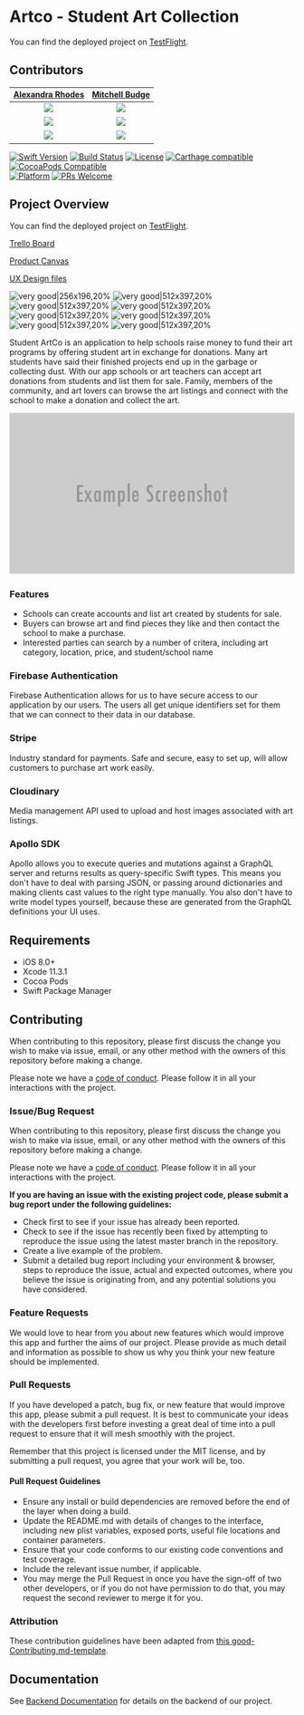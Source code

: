 # Artco - Student Art Collection

You can find the deployed project on [TestFlight](https://testflight.apple.com/join/UIrs4MeC).

## Contributors

|                                       [Alexandra Rhodes](https://github.com/alexnrhodes)                                        |                                       [Mitchell Budge](https://github.com/mitchellgbudge)                                        |
| :-----------------------------------------------------------------------------------------------------------: | :-----------------------------------------------------------------------------------------------------------: |
|                      [<img src="https://avatars0.githubusercontent.com/u/52641879?s=400&v=4" width = "200" />](https://github.com/alexnrhodes)                       |                      [<img src="https://avatars1.githubusercontent.com/u/46467169?s=400&v=4" width = "200" />](https://github.com/mitchellgbudge)                       |                      
|                 [<img src="https://github.com/favicon.ico" width="15"> ](https://github.com/alexnrhodes)                 |            [<img src="https://github.com/favicon.ico" width="15"> ](https://github.com/mitchellgbudge)             |
| [ <img src="https://static.licdn.com/sc/h/al2o9zrvru7aqj8e1x2rzsrca" width="15"> ](https://www.linkedin.com/in/alexandra-rhodes-370525169/) | [ <img src="https://static.licdn.com/sc/h/al2o9zrvru7aqj8e1x2rzsrca" width="15"> ](https://www.linkedin.com/in/mitchellbudge) |

[![Swift Version][swift-image]][swift-url]
[![Build Status][travis-image]][travis-url]
[![License][license-image]][license-url]
[![Carthage compatible](https://img.shields.io/badge/Carthage-compatible-4BC51D.svg?style=flat)](https://github.com/Carthage/Carthage)
[![CocoaPods Compatible](https://img.shields.io/cocoapods/v/EZSwiftExtensions.svg)](https://img.shields.io/cocoapods/v/LFAlertController.svg)  
[![Platform](https://img.shields.io/cocoapods/p/LFAlertController.svg?style=flat)](http://cocoapods.org/pods/LFAlertController)
[![PRs Welcome](https://img.shields.io/badge/PRs-welcome-brightgreen.svg?style=flat-square)](http://makeapullrequest.com)

## Project Overview

You can find the deployed project on [TestFlight](https://testflight.apple.com/join/UIrs4MeC).

[Trello Board](https://trello.com/b/mOvtOPY4/labs-19-student-art-collection)

[Product Canvas](https://www.notion.so/dd6ac194eead45b29117e379272f9f86?v=1c84e67089544bd68f9a06a4ad184bda)

[UX Design files](https://www.notion.so/Mockups-12401aaa1da8472fa060c45e5d068bf0)


![very good|256x196,20%](https://user-images.githubusercontent.com/52641879/73978431-ee446780-48f1-11ea-9ec6-40fd504d8fbc.png)
![very good|512x397,20%](https://user-images.githubusercontent.com/52641879/73978434-f00e2b00-48f1-11ea-926f-0a7e660f9dfe.png)
![very good|512x397,20%](https://user-images.githubusercontent.com/52641879/73978435-f13f5800-48f1-11ea-9a06-1ccd5d4652fb.png)
![very good|512x397,20%](https://user-images.githubusercontent.com/52641879/73978440-f7353900-48f1-11ea-9a95-422dbb0a30cd.png)
![very good|512x397,20%](https://user-images.githubusercontent.com/52641879/73978444-f7cdcf80-48f1-11ea-8f36-375279000484.png)
![very good|512x397,20%](https://user-images.githubusercontent.com/52641879/73978449-fa302980-48f1-11ea-9258-2648d8f86823.png)
![very good|512x397,20%](https://user-images.githubusercontent.com/52641879/73978451-fac8c000-48f1-11ea-81f8-844dff08814d.png)
![very good|512x397,20%](https://user-images.githubusercontent.com/52641879/73978452-fb615680-48f1-11ea-9c5a-5978473e5a41.png)


Student ArtCo is an application to help schools raise money to fund their art programs by offering student art in exchange for donations. Many art students have said their finished projects end up in the garbage or collecting dust. With our app schools or art teachers can accept art donations from students and list them for sale. Family, members of the community, and art lovers can browse the art listings and connect with the school to make a donation and collect the art.

![](header.png)

### Features

-    Schools can create accounts and list art created by students for sale.
-    Buyers can browse art and find pieces they like and then contact the school to make a purchase.
-    Interested parties can search by a number of critera, including art category, location, price, and student/school name


### Firebase Authentication

Firebase Authentication allows for us to have secure access to our application by our users. The users all get unique identifiers set for them that we can connect to their data in our database.

### Stripe 

Industry standard for payments. Safe and secure, easy to set up, will allow customers to purchase art work easily.

### Cloudinary

Media management API used to upload and host images associated with art listings.

### Apollo SDK

Apollo allows you to execute queries and mutations against a GraphQL server and returns results as query-specific Swift types. This means you don't have to deal with parsing JSON, or passing around dictionaries and making clients cast values to the right type manually. You also don't have to write model types yourself, because these are generated from the GraphQL definitions your UI uses.

## Requirements

-   iOS 8.0+
-   Xcode 11.3.1
-   Cocoa Pods
-   Swift Package Manager

## Contributing

When contributing to this repository, please first discuss the change you wish to make via issue, email, or any other method with the owners of this repository before making a change.

Please note we have a [code of conduct](./CODE_OF_CONDUCT.md). Please follow it in all your interactions with the project.

### Issue/Bug Request

When contributing to this repository, please first discuss the change you wish to make via issue, email, or any other method with the owners of this repository before making a change.

Please note we have a [code of conduct](./code_of_conduct.md). Please follow it in all your interactions with the project.

 **If you are having an issue with the existing project code, please submit a bug report under the following guidelines:**
 - Check first to see if your issue has already been reported.
 - Check to see if the issue has recently been fixed by attempting to reproduce the issue using the latest master branch in the repository.
 - Create a live example of the problem.
 - Submit a detailed bug report including your environment & browser, steps to reproduce the issue, actual and expected outcomes,  where you believe the issue is originating from, and any potential solutions you have considered.

### Feature Requests

We would love to hear from you about new features which would improve this app and further the aims of our project. Please provide as much detail and information as possible to show us why you think your new feature should be implemented.

### Pull Requests

If you have developed a patch, bug fix, or new feature that would improve this app, please submit a pull request. It is best to communicate your ideas with the developers first before investing a great deal of time into a pull request to ensure that it will mesh smoothly with the project.

Remember that this project is licensed under the MIT license, and by submitting a pull request, you agree that your work will be, too.

#### Pull Request Guidelines

- Ensure any install or build dependencies are removed before the end of the layer when doing a build.
- Update the README.md with details of changes to the interface, including new plist variables, exposed ports, useful file locations and container parameters.
- Ensure that your code conforms to our existing code conventions and test coverage.
- Include the relevant issue number, if applicable.
- You may merge the Pull Request in once you have the sign-off of two other developers, or if you do not have permission to do that, you may request the second reviewer to merge it for you.

### Attribution

These contribution guidelines have been adapted from [this good-Contributing.md-template](https://gist.github.com/PurpleBooth/b24679402957c63ec426).


## Documentation

See [Backend Documentation](https://github.com/Lambda-School-Labs/student-art-collection-be) for details on the backend of our project.


[swift-image]: https://img.shields.io/badge/swift-5.0-orange.svg
[swift-url]: https://swift.org/
[license-image]: https://img.shields.io/badge/License-MIT-blue.svg
[license-url]: LICENSE
[travis-image]: https://img.shields.io/travis/dbader/node-datadog-metrics/master.svg?style=flat-square
[travis-url]: https://travis-ci.org/dbader/node-datadog-metrics
[codebeat-image]: https://codebeat.co/badges/c19b47ea-2f9d-45df-8458-b2d952fe9dad
[codebeat-url]: https://codebeat.co/projects/github-com-vsouza-awesomeios-com
